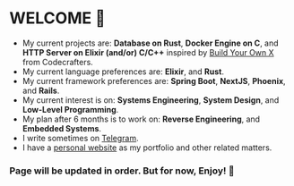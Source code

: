 # WELCOME 👐

- My current projects are: **Database on Rust**, **Docker Engine on C**, and **HTTP Server on Elixir (and/or) C/C++** inspired by [Build Your Own X](https://github.com/codecrafters-io/build-your-own-x) from Codecrafters. 
- My current language preferences are: **Elixir**, and **Rust**.
- My current framework preferences are: **Spring Boot**, **NextJS**, **Phoenix**, and **Rails**.
- My current interest is on: **Systems Engineering**, **System Design**, and **Low-Level Programming**.
- My plan after 6 months is to work on: **Reverse Engineering**, and **Embedded Systems**.
- I write sometimes on [Telegram](https://t.me/curiositypub).
- I have a [personal website](https://tekbugz.me) as my portfolio and other related matters.

### Page will be updated in order. But for now, Enjoy! 🙌
